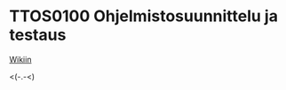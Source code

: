 # TTOS0100 Ohjelmistosuunnittelu ja testaus

[Wikiin](https://github.com/JanneLaukkanen/TTOS0100/wiki)

<(-.-<)
